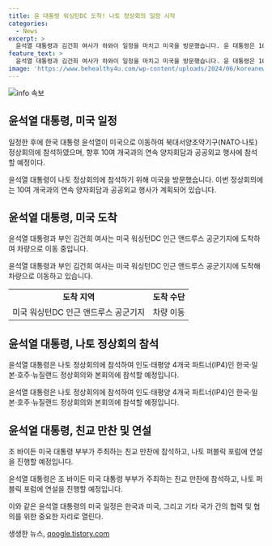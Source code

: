 ```yaml
---
title: 윤 대통령 워싱턴DC 도착! 나토 정상회의 일정 시작
categories:
  - News
excerpt: >
  윤석열 대통령과 김건희 여사가 하와이 일정을 마치고 미국을 방문했습니다. 윤 대통령은 10여개국과의 연쇄 양자회담 및 나토 정상회의에 참석할 예정이며, 한일 정상회담에서는 포괄적 전략 동반자 관계에 관한 조약을 체결할 것으로 보입니다. 또한, 바이든 대통령 부부가 주최하는 친교 만찬에 참석할 예정이며, 나토 퍼블릭 포럼에서 연사로 나설 예정입니다. 앞서 하와이에서는 다양한 활동을 소화했는데, 이번 미국 방문 역시 큰 관심을 끌 것으로 보입니다.
feature_text: >
  윤석열 대통령과 김건희 여사가 하와이 일정을 마치고 미국을 방문했습니다. 윤 대통령은 10여개국과의 연쇄 양자회담 및 나토 정상회의에 참석할 예정이며, 한일 정상회담에서는 포괄적 전략 동반자 관계에 관한 조약을 체결할 것으로 보입니다. 또한, 바이든 대통령 부부가 주최하는 친교 만찬에 참석할 예정이며, 나토 퍼블릭 포럼에서 연사로 나설 예정입니다. 앞서 하와이에서는 다양한 활동을 소화했는데, 이번 미국 방문 역시 큰 관심을 끌 것으로 보입니다.
image: 'https://www.behealthy4u.com/wp-content/uploads/2024/06/koreanews.jpg'
---
```


<p><img src="https://www.behealthy4u.com/wp-content/uploads/2024/06/koreanews.jpg" alt="info 속보" /></p>

<h2 data-ke-size="size26">윤석열 대통령, 미국 일정</h2>

<p>일정한 후에 한국 대통령 윤석열이 미국으로 이동하여 북대서양조약기구(NATO·나토) 정상회의에 참석하였으며, 향후 10여 개국과의 연속 양자회담과 공공외교 행사에 참석할 예정이다.</p>

<p data-ke-size="size16">윤석열 대통령이 나토 정상회의에 참석하기 위해 미국을 방문했습니다. 이번 정상회의에는 10여 개국과의 연속 양자회담과 공공외교 행사가 계획되어 있습니다.</p>

<h2 data-ke-size="size26">윤석열 대통령, 미국 도착</h2>

<p>윤석열 대통령과 부인 김건희 여사는 미국 워싱턴DC 인근 앤드루스 공군기지에 도착하여 차량으로 이동 중입니다.</p>

<p data-ke-size="size16">윤석열 대통령과 부인 김건희 여사는 미국 워싱턴DC 인근 앤드루스 공군기지에 도착해 차량으로 이동하고 있습니다.</p>

<table>
    <tr>
        <td style="text-align: center; height: 17px;"><b>도착 지역</b></td>
        <td style="text-align: center; height: 17px;"><b>도착 수단</b></td>
    </tr>
    <tr>
        <td style="text-align: center; height: 17px;">미국 워싱턴DC 인근 앤드루스 공군기지</td>
        <td style="text-align: center; height: 17px;">차량 이동</td>
    </tr>
</table>

<h2 data-ke-size="size26">윤석열 대통령, 나토 정상회의 참석</h2>

<p>윤석열 대통령은 나토 정상회의에 참석하여 인도·태평양 4개국 파트너(IP4)인 한국·일본·호주·뉴질랜드 정상회의와 본회의에 참석할 예정입니다.</p>

<p data-ke-size="size16">윤석열 대통령은 나토 정상회의에 참석하여 인도·태평양 4개국 파트너(IP4)인 한국·일본·호주·뉴질랜드 정상회의와 본회의에 참석할 예정입니다.</p>

<h2 data-ke-size="size26">윤석열 대통령, 친교 만찬 및 연설</h2>

<p>조 바이든 미국 대통령 부부가 주최하는 친교 만찬에 참석하고, 나토 퍼블릭 포럼에 연설을 진행할 예정입니다.</p>

<p data-ke-size="size16">윤석열 대통령은 조 바이든 미국 대통령 부부가 주최하는 친교 만찬에 참석하고, 나토 퍼블릭 포럼에 연설을 진행할 예정입니다.</p>

<p>이와 같은 윤석열 대통령의 미국 일정은 한국과 미국, 그리고 기타 국가 간의 협력 및 협의를 위한 중요한 자리로 열린다.</p>
생생한 뉴스, <a href="https://qoogle.tistory.com" rel="dofollow">qoogle.tistory.com</a>



